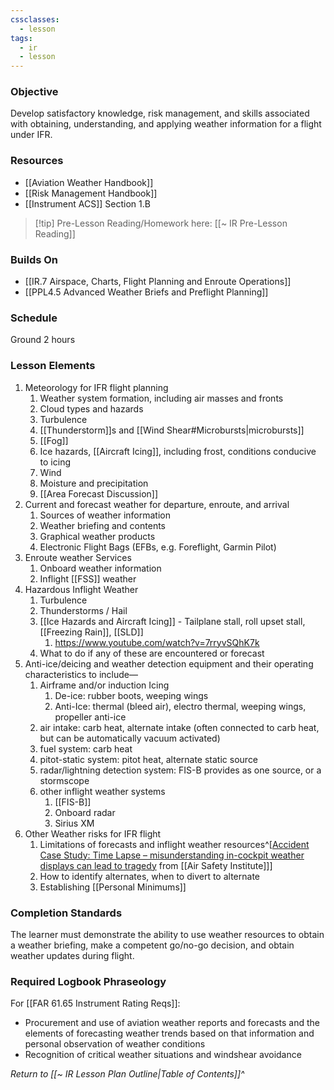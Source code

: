```yaml
---
cssclasses:
  - lesson
tags:
  - ir
  - lesson
---
```

### Objective
Develop satisfactory knowledge, risk management, and skills associated with obtaining, understanding, and applying weather information for a flight under IFR. 

### Resources
- [[Aviation Weather Handbook]]
- [[Risk Management Handbook]]
- [[Instrument ACS]] Section 1.B

> [!tip] Pre-Lesson Reading/Homework here: [[~ IR Pre-Lesson Reading]]

### Builds On
- [[IR.7 Airspace, Charts, Flight Planning and Enroute Operations]]
- [[PPL4.5 Advanced Weather Briefs and Preflight Planning]]

### Schedule
Ground 2 hours 

### Lesson Elements
1. Meteorology for IFR flight planning 
	1. Weather system formation, including air masses and fronts 
	2. Cloud types and hazards 
	3. Turbulence 
	4. [[Thunderstorm]]s and [[Wind Shear#Microbursts|microbursts]] 
	5. [[Fog]]
	6. Ice hazards, [[Aircraft Icing]], including frost, conditions conducive to icing
	7. Wind 
	8. Moisture and precipitation 
	9. [[Area Forecast Discussion]]
2. Current and forecast weather for departure, enroute, and arrival
	1. Sources of weather information 
	2. Weather briefing and contents 
	3. Graphical weather products 
	4. Electronic Flight Bags (EFBs, e.g. Foreflight, Garmin Pilot) 
3. Enroute weather Services 
	1. Onboard weather information 
	2. Inflight [[FSS]] weather 
4. Hazardous Inflight Weather
	1. Turbulence
	2. Thunderstorms / Hail
	3. [[Ice Hazards and Aircraft Icing]] - Tailplane stall, roll upset stall, [[Freezing Rain]], [[SLD]]
		1. https://www.youtube.com/watch?v=7rryvSQhK7k
	4. What to do if any of these are encountered or forecast
5. Anti-ice/deicing and weather detection equipment and their operating characteristics to include—
	1. Airframe and/or induction Icing
		1. De-ice: rubber boots, weeping wings
		2. Anti-Ice: thermal (bleed air), electro thermal, weeping wings, propeller anti-ice
	2. air intake: carb heat, alternate intake (often connected to carb heat, but can be automatically vacuum activated)
	3. fuel system: carb heat
	4. pitot-static system: pitot heat, alternate static source
	5. radar/lightning detection system: FIS-B provides as one source, or a stormscope
	6. other inflight weather systems
		1. [[FIS-B]] 
		2. Onboard radar
		3. Sirius XM
6. Other Weather risks for IFR flight 
	1. Limitations of forecasts and inflight weather resources^[[Accident Case Study: Time Lapse – misunderstanding in-cockpit weather displays can lead to tragedy](https://www.youtube.com/watch?v=83uvKWJS2os) from [[Air Safety Institute]]]
	2. How to identify alternates, when to divert to alternate 
	3. Establishing [[Personal Minimums]]

### Completion Standards
The learner must demonstrate the ability to use weather resources to obtain a weather briefing, make a competent go/no-go decision, and obtain weather updates during flight. 

### Required Logbook Phraseology
For [[FAR 61.65 Instrument Rating Reqs]]:
- Procurement and use of aviation weather reports and forecasts and the elements of forecasting weather trends based on that information and personal observation of weather conditions
- Recognition of critical weather situations and windshear avoidance

*Return to [[~ IR Lesson Plan Outline|Table of Contents]]^*